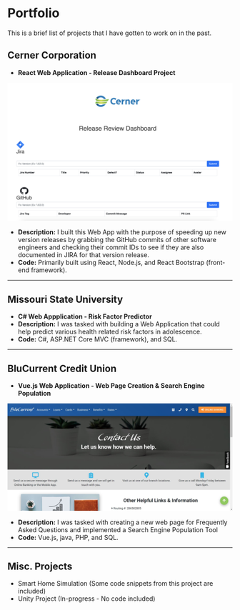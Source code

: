 # Portfolio
This is a brief list of projects that I have gotten to work on in the past.

## Cerner Corporation

- **React Web Application - Release Dashboard Project**

![Project Picture 1](https://raw.githubusercontent.com/baa232/Portfolio/main/Cerner%20-%20React%20Web%20App/screenshot1.png?raw=true "Release Dashboard")

- **Description:** I built this Web App with the purpose of speeding up new version releases by grabbing the GitHub commits of other software engineers and checking their commit IDs to see if they are also documented in JIRA for that version release.
- **Code:** Primarily built using React, Node.js, and React Bootstrap (front-end framework).
---

## Missouri State University

- **C# Web Appplication - Risk Factor Predictor** 
- **Description:** I was tasked with building a Web Application that could help predict various health related risk factors in adolescence.
- **Code:** C#, ASP.NET Core MVC (framework), and SQL.
---

## BluCurrent Credit Union

- **Vue.js Web Application - Web Page Creation & Search Engine Population**

![Project Picture 2](https://raw.githubusercontent.com/baa232/Portfolio/main/BluCurrent%20Credit%20Union%20-%20Vue%20Web%20App/Screenshot1.JPG?raw=true "BluCurrent Web Page")

- **Description:** I was tasked with creating a new web page for Frequently Asked Questions and implemented a Search Engine Population Tool
- **Code:** Vue.js, java, PHP, and SQL.
---

## Misc. Projects

- Smart Home Simulation (Some code snippets from this project are included)
- Unity Project (In-progress - No code included)
